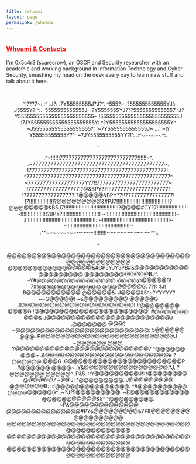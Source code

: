 ```yaml
---
title: /whoami
layout: page
permalink: /whoami
---
```

# <span style="color:red;font-size:17px;"><ins><b>Whoami & Contacts</b></ins></span>

I'm 0x5c4r3 (scarecrow), an OSCP and Security researcher with an academic and working background in Information Technology and Cyber Security, smashing my head on the desk every day to learn new stuff and talk about it here.
<br/>

<center><script style="display:inline;" src="https://www.hackthebox.eu/badge/144238"></script></center>

<br/>
<center>
  <span> 
    <p>
                             .^!???7~:   :^         
         .J?:            .7Y55555555J?J?^.        
         ^555?~.         ?555555555555YJ!:        
         .J5555Y?!^:.   :5555555555555J:          
          :?Y5555555YJ???55555555555557           
         :J?Y5555555555555555555555555~           
          !55555555555555555555555555J            
           :7JY555555555555555555555Y:            
            ^?Y55555555555555555555Y^             
             ~J5555555555555555555?:              
               :~7Y5555555555555J~                
         ...::~!?Y55555555555Y?^                  
         :~?JY5555555555YY?!^.                    
             .:^~~~~~~^:.                         
    </p>                          
  </span>-
  <span> 
    <p>
         .^~!!!!!!77777777777777777777777777!!!!!!~^.   
 .~77777777777777777777777777777777777777777777~. 
 !7777777777777777777777777777777777777777777777!.
^777777777777777777777777777777777777777777777777^
~7777777777777777777Y?7!!777777777777777777777777~
!77777777777777777!?@&BPY?7!!!7777777777777777777!
!77777777777777777!?@@@@@&BPY?7!!7777777777777777!
!7!!!!!!!!!!!!!!!!!?@@@@@@@@@&#PJ7!!!!!!!!!!!!!!!!
!!!!!!!!!!!!!!!!!!!?@@@@@@@@&B5J7!!!!!!!!!!!!!!!!!
!!!!!!!!!!!!!!!!!!!?@@@@#GY?7!!!!!!!!!!!!!!!!!!!!!
~!!!!!!!!!!!!!!!!!!?BPY?!!!!!!!!!!!!!!!!!!!!!!!!!!
~!!!!!!!!!!!!!!!!!!!!!!!!!!!!!!!!!!!!!!!!!!!!!!!!~
:!!!!!!!!!!!!!!!!!!!!!!!!!!!!!!!!!!!!!!!!!!!!!!!!:
 ~!!!!!!!!!!!!!!!!!!!!!!!!!!!!!!!!!!!!!!!!!!!!!!~ 
 .^!!!!!!!!!!!!!!!!!!!!!!!!!!!!!!!!!!!!!!!!!!!!^. 
   .:^^~~~~~~~~~~~~~~!!!!!!!!!~~~~~~~~~~~~~^^:.
    </p>
  </span>-
  <span>
    <p>
      @@@@@@@@@@@@@@@@@@@@@@@@@@@@@@@@@@@@@@@@@@@@@@@@@@
@@@@@@@@@@@@@@@@@&#GP5YJY5PB#&@@@@@@@@@@@@@@@@@@@@
@@@@@@@@@@@@@BJ^.             .~Y#@@@@@@@@@@@@@@@@
@@@@@@@@@@B!                       7#@@@@@@@@@@@@@
@@@@@@@@G.  7?!:               :!J!  :B@@@@@@@@@@@
@@@@@@&:   J@@@@&5^~?YYYYY?~~G@@@@@!   ~&@@@@@@@@@
@@@@@G     J@@@@@@@@@@@@@@@@@@@@@@@!     #@@@@@@@@
@@@@G      !@@@@@@@@@@@@@@@@@@@@@@@!      #@@@@@@@
@@@&      J@@@@@@@@@@@@@@@@@@@@@@@@@J     .@@@@@@@
@@@?     ~@@@@@@@@@@@@@@@@@@@@@@@@@@@:     5@@@@@@
@@@:     P@@@@@@@@@@@@@@@@@@@@@@@@@@@J     ~@@@@@@
@@@.     Y@@@@@@@@@@@@@@@@@@@@@@@@@@@7     ^@@@@@@
@@@~     .&@@@@@@@@@@@@@@@@@@@@@@@@@#      ?@@@@@@
@@@G      .G@@@@@@@@@@@@@@@@@@@@@@@P       #@@@@@@
@@@@~       .Y&@@@@@@@@@@@@@@@@@#J.       ?@@@@@@@
@@@@@^  .P&5.   :!Y@@@@@@@@@J!:          !@@@@@@@@
@@@@@@7   ~@@J:   ^@@@@@@@@@.           J@@@@@@@@@
@@@@@@@B:  :#@@@@@@@@@@@@@@@.         ^#@@@@@@@@@@
@@@@@@@@@G^  .~?J?5@@@@@@@@@.       ~B@@@@@@@@@@@@
@@@@@@@@@@@&5^    ^@@@@@@@@@.   .~P&@@@@@@@@@@@@@@
@@@@@@@@@@@@@@@#PY&@@@@@@@@@&YP&@@@@@@@@@@@@@@@@@@
@@@@@@@@@@@@@@@@@@@@@@@@@@@@@@@@@@@@@@@@@@@@@@@@@@
@@@@@@@@@@@@@@@@@@@@@@@@@@@@@@@@@@@@@@@@@@@@@@@@@@
@@@@@@@@@@@@@@@@@@@@@@@@@@@@@@@@@@@@@@@@@@@@@@@@@@
    </p>
  </span>
</center>
<br/>

